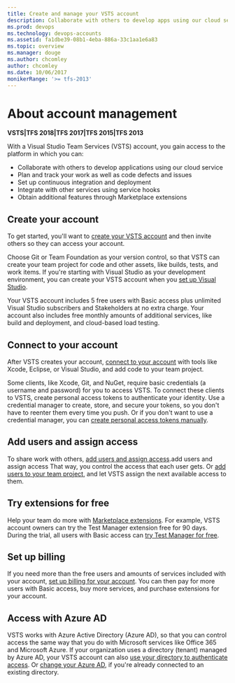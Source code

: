 ```yaml
---
title: Create and manage your VSTS account 
description: Collaborate with others to develop apps using our cloud service, plan and track work, integrate with other services, and get more features or extensions
ms.prod: devops
ms.technology: devops-accounts
ms.assetid: fa1dbe39-08b1-4eba-886a-33c1aa1e6a83
ms.topic: overview
ms.manager: douge
ms.author: chcomley
author: chcomley
ms.date: 10/06/2017
monikerRange: '>= tfs-2013'
---
```


# About account management

**VSTS|TFS 2018|TFS 2017|TFS 2015|TFS 2013**

With a Visual Studio Team Services (VSTS) account, you gain access to the platform in which you can:

* Collaborate with others to develop applications using our cloud service
* Plan and track your work as well as code defects and issues
* Set up continuous integration and deployment
* Integrate with other services using service hooks
* Obtain additional features through Marketplace extensions

## Create your account

To get started, you'll want to [create your VSTS account](create-account-msa-or-work-student.md) and then invite others so they can access your account.

Choose Git or Team Foundation as your version control,
so that VSTS can create your team project for code and other assets,
like builds, tests, and work items. If you're starting with Visual Studio
as your development environment, you can create your VSTS account when you
[set up Visual Studio](set-up-vs.md).

Your VSTS account includes 5 free users
with Basic access plus unlimited Visual Studio
subscribers and Stakeholders at no extra charge.
Your account also includes free monthly amounts
of additional services, like build and deployment,
and cloud-based load testing.

## Connect to your account

After VSTS creates your account,
[connect to your account](../../organizations/projects/connect-to-projects.md)
with tools like Xcode, Eclipse, or Visual Studio,
and add code to your team project.

Some clients, like Xcode, Git, and NuGet, require basic credentials
(a username and password) for you to access VSTS.
To connect these clients to VSTS,
create personal access tokens to authenticate your identity.
Use a credential manager to create, store, and secure your tokens,
so you don't have to reenter them every time you push.
Or if you don't want to use a credential manager, you can
[create personal access tokens manually](use-personal-access-tokens-to-authenticate.md).

## Add users and assign access

To share work with others,
[add users and assign access](add-account-users-from-user-hub.md).add users and assign access
That way, you control the access that each user gets.
Or [add users to your team project](add-team-members-vs.md),
and let VSTS assign the next available access to them.

## Try extensions for free

Help your team do more with [Marketplace extensions](https://marketplace.visualstudio.com/).
For example, VSTS account owners can
try the Test Manager extension free for 90 days.
During the trial, all users with Basic access can
[try Test Manager for free](../../billing/try-additional-features-vs.md).

## Set up billing

If you need more than the free users and amounts
of services included with your account,
[set up billing for your account](../../billing/set-up-billing-for-your-organization-vs.md).
You can then pay for more users with Basic access,
buy more services, and purchase extensions for your account.

## Access with Azure AD

VSTS works with Azure Active Directory (Azure AD),
so that you can control access the same way that you do
with Microsoft services like Office 365 and Microsoft Azure.
If your organization uses a directory (tenant) managed by Azure AD,
your VSTS account can also
[use your directory to authenticate access](access-with-azure-ad.md).
Or [change your Azure AD](change-account-location.md),
if you're already connected to an existing directory.
